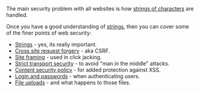 The main security problem with all websites is how [strings of characters](../doc/security/strings/) are handled.

Once you have a good understanding of [strings](../doc/security/strings/), then you can cover some of the finer points of web security:

* [Strings](../doc/security/strings/) - yes, its really important.
* [Cross site request forgery](../doc/security/csrf/) - aka CSRF.
* [Site framing](../doc/security/framing/) - used in click jacking.
* [Strict transport security](../doc/security/transport/) - to avoid "man in the middle" attacks.
* [Content security policy](../doc/security/csp/) - for added protection against XSS.
* [Login and passwords](../doc/security/logins/) - when authenticating users.
* [File uploads](../doc/security/files/) - and what happens to those files.
